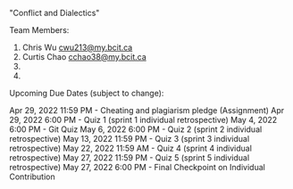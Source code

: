 "Conflict and Dialectics" 

Team Members:
1. Chris Wu         cwu213@my.bcit.ca
2. Curtis Chao      cchao38@my.bcit.ca
3. 
4. 

Upcoming Due Dates (subject to change):

Apr 29, 2022 11:59 PM - Cheating and plagiarism pledge (Assignment)
Apr 29, 2022 6:00 PM - Quiz 1 (sprint 1 individual retrospective)
May 4, 2022 6:00 PM - Git Quiz
May 6, 2022 6:00 PM - Quiz 2 (sprint 2 individual retrospective)
May 13, 2022 11:59 PM - Quiz 3 (sprint 3 individual retrospective)
May 22, 2022 11:59 AM - Quiz 4 (sprint 4 individual retrospective)
May 27, 2022 11:59 PM - Quiz 5 (sprint 5 individual retrospective)
May 27, 2022 6:00 PM - Final Checkpoint on Individual Contribution

